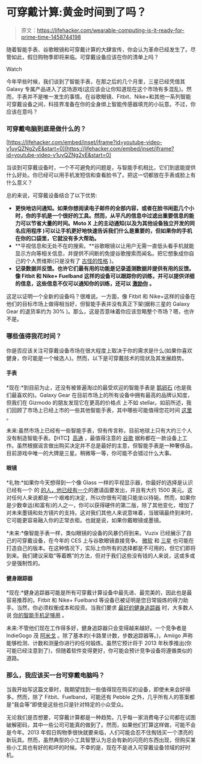 # 可穿戴计算:黄金时间到了吗？

> 原文：<https://lifehacker.com/wearable-computing-is-it-ready-for-prime-time-1458744198>

随着智能手表、谷歌眼镜和可穿戴计算的大肆宣传，你会认为革命已经发生了。尽管如此，假日购物季即将来临。可穿戴设备应该在你的清单上吗？

Watch

今年早些时候，我们谈到了智能手表，在那之后的几个月里，三星已经凭借其 Galaxy 专属产品进入了这场游戏(这应该会让你知道现在这个市场有多混乱)。然而，手表并不是唯一发生的事情。在谷歌眼镜、Fitbit、Nike+和其他一系列智能可穿戴设备之间，科技界准备在你的全身绑上智能传感器填充的小玩意。不过，你应该在意吗？

### 可穿戴电脑到底是做什么的？

 [https://lifehacker.com/embed/inset/iframe?id=youtube-video-v1uyQZNg2vE&start=0](https://lifehacker.com/embed/inset/iframe?id=youtube-video-v1uyQZNg2vE&start=0) 

当谈到可穿戴设备时，一个不可避免的问题是，与智能手机相比，它们到底能提供什么好处。你已经可以用手机发短信和查看脸书了。把这一切都放在手表或脸上有什么意义？

总的来说，可穿戴设备结合了以下优势:

*   **更快地访问通知。如果你想阅读电子邮件的全部内容，或者在脸书闲逛几个小时，你的手机是一个很好的工具。然而，从平凡的信息中过滤出重要信息的能力可以节省大量的时间。Moto X 上的主动通知(以及为其他设备独立开发的同名应用程序 )可以让手机更好地快速告诉我们什么是重要的，但如果你的手机在你的口袋里，它就没有多大帮助。**
*   **平视信息和无处不在的搜索。**谷歌眼镜以让用户无需一直低头看手机就能显示方向等相关信息，并提供不间断的免提谷歌搜索而闻名。把它想象成你自己的个人贾维斯(只是没有了 [古怪的性格](http://www.youtube.com/watch?v=KQSLWQxzjiw) )。
*   **记录数据并反馈。也许它们最有用的功能是记录遥测数据并提供有用的反馈。像 Fitbit 和 Nike+ Fuelband 这样的设备可以跟踪你的训练，并可以提供详细的信息，这些信息不仅可以通知你的训练，还可以 [激励你](http://lifehacker.com/how-i-got-in-shape-with-the-help-of-technology-5831306) 。**

这足以证明一个全新的设备吗？很难说。一方面，像 Fitbit 和 Nike+这样的设备在他们的目标市场上做得相当好，但智能手表并没有真正下架(据称三星的 Galaxy Gear 的退货率约为 30% )。那么，这是否意味着你应该忽略整个市场？嗯，也许不是。

### 哪些值得我花时间？

你是否应该关注可穿戴设备市场在很大程度上取决于你的需求是什么(如果你喜欢健身，你可能是一个候选人)。然而，以下是可穿戴技术的现状及其发展趋势。

#### 手表

*现在:*到目前为止，还没有被普遍淘过的最受欢迎的智能手表是 [鹅卵石](http://www.androidpolice.com/2013/01/29/pebble-smartwatch-review-a-rough-diamond-in-need-of-a-little-polish/) (也是我们最喜欢的)。Galaxy Gear 在目前市场上的所有设备中拥有最高的品牌认知度，但我们在 Gizmodo 的朋友发现它在更高的价格点 上不如 stellar。如前所述，我们回顾了市场上已经上市的一些其他智能手表，其中哪些可能值得您花时间 [这里](https://lifehacker.com/what-can-i-do-with-a-smartwatch-and-should-i-get-one-513197351) 。

未来:虽然市场上已经有一些智能手表，但有传言称，目前地球上只有大约三个人没有制造智能手表。【HTC】[高通](http://allthingsd.com/20130904/it-turns-out-qualcomm-is-making-a-smartwatch-too/) ，最值得注意的 [谷歌](http://www.theverge.com/2013/10/29/5041704/google-smartwatch-could-be-ready-within-months) 据称都在一款设备上工作。虽然根据谣言做出购买决定并不总是最好的主意，但智能手表是一种奢侈品，目前游戏中唯一的大牌是三星。稍微等一等，你可能不会错过什么大事。

#### 眼镜

*礼物:*如果你今天想得到一个像 Glass 一样的平视显示器，你最好的选择是认识已经有一个 的 [的人，他已经有一个](http://www.theverge.com/2013/10/28/5039356/google-glass-production-accelerating-ahead-of-consumer-launch)的邀请函要发出，并且有大约 1500 美元。这对任何人来说都是一个艰难的决定，所以你很有可能只能坐以待毙。然而，如果你是少数幸运(和富有)的人之一，你可以获得硬件的第二版，除了其他变化，增加了对未来墨镜和处方镜片的支持。这对我们其他人来说意味着，当玻璃最终到来时，它可能更容易融入你的正常衣柜。也就是说，如果你戴眼镜或墨镜。

*未来:*像智能手表一样，类似眼镜的设备的风暴仍将到来。Vuzix 已经展示了自己的可穿戴设备，在今年的 CES 上与谷歌眼镜直接竞争。 [微软](http://mashable.com/2013/10/22/microsoft-google-glass/) 和 [三星](http://arstechnica.com/gadgets/2013/10/samsung-spectacles-google-glass-competitor-spotted-in-design-patent/) 也可能在打造自己的版本。在这种情况下，实际上你所有的选择都是不可用的，但它们即将到来。我们建议采取“等着瞧”的方法，但对于我们这些没有钱的人来说，这或多或少是强制性的。

#### 健身跟踪器

*现在:*健身追踪器可能是所有可穿戴计算设备中最先进、最完美的，因此也是最容易推荐的。Fitbit 和 Nike+ Fuelband 等设备已被证明是您日常锻炼的得力助手。当然，你必须权衡成本和投资。当我们要求 [最好的健身追踪器](https://lifehacker.com/five-best-fitness-tracking-appliances-5907870) 时，大多数人说 [你的智能手机足够用](http://lifehacker.com/most-popular-fitness-tracking-appliance-your-smartphon-5908393) 。

未来:不管他们现在工作得多好，健身追踪器只会变得越来越好。一个竞争者是 IndieGogo 茂 [阿米戈](http://www.androidpolice.com/2013/01/24/amiigo-fitness-bracelet-for-android-tracks-your-workout-automatically-lets-you-tell-your-friends-how-much-you-lift/) 。除了基本的(卡路里计数，步数追踪器等。)，Amiigo 声称能够检测、计数和测量你进行的任何锻炼。虽然它预计将于 2013 年秋季推出(你可能已经注意到了)，但随着软件变得更好，你可能会预计竞争设备将遵循类似的道路。

### 那么，我应该买一台可穿戴电脑吗？

当我开始写这篇文章时，我期望找到一些值得现在购买的设备，即使未来会好得多。然而，除了 Fitbit、Fuelband，可能还有 Pebble 之外，几乎所有人的答案都是“我会等”即使是这些也只是针对特定的小众受众。

无论我们是否想要，可穿戴计算都是一种趋势。几乎每一家消费电子公司都在试图破解密码，其中一些公司可能真的做到了。然而，如果他们打算这样做，可能不会是今年。2013 年假日购物季很快就要来临，人们可能会忍不住掏钱买一个漂亮的新玩具。然而，虽然典型的小工具智慧认为总会有新的闪亮的东西出现，但购买某些小工具也有好的和坏的时候。不幸的是，现在不是进入可穿戴设备领域的好时机。